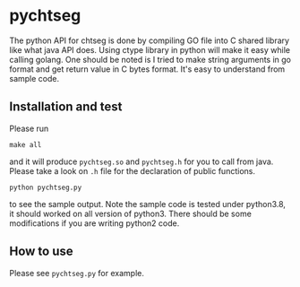 pychtseg
===

The python API for chtseg is done by compiling GO file into C shared library like what java API does. Using ctype library in python will make it easy while calling golang. One should be noted is I tried to make string arguments in go format and get return value in C bytes format. It's easy to understand from sample code.

## Installation and test

Please run

```
make all
```
and it will produce `pychtseg.so` and `pychtseg.h` for you to call from java. Please take a look on `.h` file for the declaration of public functions.


```
python pychtseg.py
```

to see the sample output. Note the sample code is tested under python3.8, it should worked on all version of python3. There should be some modifications if you are writing python2 code.

## How to use

Please see `pychtseg.py` for example.


